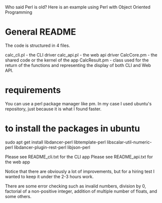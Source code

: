 Who said Perl is old? Here is an example using Perl with Object Oriented Programming

# General README

The code is structured in 4 files. 

calc_cli.pl - the CLI driver
calc_api.pl - the web api driver
CalcCore.pm - the shared code or the kernel of the app
CalcResult.pm - class used for the return of the functions and representing the display of both CLI and Web API.

# requirements
You can use a perl package manager like pm. In my case I used ubuntu's repository, just because it is what I found faster. 

# to install the packages in ubuntu
sudo apt get install libdancer-perl libtemplate-perl libscalar-util-numeric-perl libdancer-plugin-rest-perl libjson-perl

Please see README_cli.txt for the CLI app
Please see README_api.txt for the web app

Notice that there are obviously a lot of improvements, but for a hiring test I wanted to keep it under the 2-3 hours work. 

There are some error checking such as invalid numbers, division by 0, factorial of a non-positive integer, addition of multiple number of floats, and some others. 


